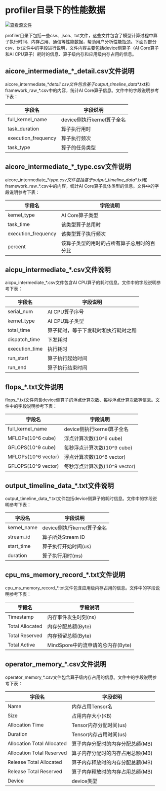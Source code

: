 # profiler目录下的性能数据

[![查看源文件](https://mindspore-website.obs.cn-north-4.myhuaweicloud.com/website-images/master/resource/_static/logo_source.svg)](https://gitee.com/mindspore/docs/blob/master/docs/mindinsight/docs/source_zh_cn/profiler_files_description.md)

profiler目录下包括一些csv、json、txt文件，这些文件包含了模型计算过程中算子执行时间、内存占用、通信等性能数据，帮助用户分析性能瓶颈。下面对部分csv、txt文件中的字段进行说明，文件内容主要包括device侧算子（AI Core算子和AI CPU算子）耗时的信息、算子级内存和应用级内存占用的信息。

## aicore_intermediate_*_detail.csv文件说明

aicore_intermediate_\*_detail.csv文件包含基于output_timeline_data_\*.txt和framework_raw_\*.csv中的内容，统计AI Core算子信息。文件中的字段说明参考下表：

| 字段名                     | 字段说明 |
|----------------------------|----------------------------|
|full_kernel_name            |device侧执行kernel算子全名|
|task_duration               |算子执行用时|
|execution_frequency         |算子执行频次|
|task_type                   |算子的任务类型|

## aicore_intermediate_*_type.csv文件说明

aicore_intermediate_\*_type.csv文件包括基于output_timeline_data_\*.txt和framework_raw_\*.csv中的内容，统计AI Core算子具体类型的信息。文件中的字段说明参考下表：

|  字段名                      | 字段说明 |
|------------------------------|------------------------|
|  kernel_type                 | AI Core算子类型|
|  task_time                   | 该类型算子总用时|
|  execution_frequency         | 该类型算子执行频次|
|  percent                     | 该算子类型的用时的占所有算子总用时的百分比|

## aicpu_intermediate_*.csv文件说明

aicpu_intermediate_\*.csv文件包含AI CPU算子的耗时信息。文件中的字段说明参考下表：

|  字段名                       | 字段说明 |
|------------------------------|------------------------|
|  serial_num                  | AI CPU算子序号|
|  kernel_type                 | AI CPU算子类型|
|  total_time                  | 算子耗时，等于下发耗时和执行耗时之和|
|  dispatch_time               | 下发耗时|
|  execution_time              | 执行耗时|
|  run_start                   | 算子执行起始时间|
|  run_end                     | 算子执行结束时间|

## flops_*.txt文件说明

flops_\*.txt文件包含device侧算子的浮点计算次数、每秒浮点计算次数等信息。文件中的字段说明参考下表：

|  字段名                      | 字段说明 |
|------------------------------|------------------------|
|  full_kernel_name            | device侧执行kernel算子全名|
|  MFLOPs(10^6 cube)           | 浮点计算次数(10^6 cube)|
|  GFLOPS(10^9 cube)           | 每秒浮点计算次数(10^9 cube)|
|  MFLOPs(10^6 vector)         | 浮点计算次数(10^6 vector)|
|  GFLOPS(10^9 vector)         | 每秒浮点计算次数(10^9 vector)|

## output_timeline_data_*.txt文件说明

output_timeline_data_\*.txt文件包括device侧算子的耗时信息。文件中的字段说明参考下表：

|  字段名                       | 字段说明 |
|------------------------------|------------------------|
|  kernel_name                 | device侧执行kernel算子全名|
|  stream_id                   | 算子所处Stream ID|
|  start_time                  | 算子执行开始时间(us)|
|  duration                    | 算子执行用时(ms)|

## cpu_ms_memory_record_*.txt文件说明

cpu_ms_memory_record_\*.txt文件包含应用级内存占用的信息。文件中的字段说明参考下表：

|  字段名                       | 字段说明 |
|------------------------------|------------------------|
|  Timestamp                   | 内存事件发生时刻(ns)|
|  Total Allocated             | 内存分配总额(Byte)|
|  Total Reserved              | 内存预留总额(Byte)|
|  Total Active                | MindSpore中的流申请的总内存(Byte)|

## operator_memory_*.csv文件说明

operator_memory_\*.csv文件包含算子级内存占用的信息。文件中的字段说明参考下表：

|  字段名                      | 字段说明 |
|------------------------------|------------------------|
|  Name                        | 内存占用Tensor名|
|  Size                        | 占用内存大小(KB)|
|  Allocation Time             | Tensor内存分配时间(us)|
|  Duration                    | Tensor内存占用时间(us)|
|  Allocation Total Allocated  | 算子内存分配时的内存分配总额(MB)|
|  Allocation Total Reserved   | 算子内存分配时的内存占用总额(MB)|
|  Release Total Allocated     | 算子内存释放时的内存分配总额(MB)|
|  Release Total Reserved      | 算子内存释放时的内存占用总额(MB)|
|  Device                      | device类型|